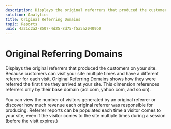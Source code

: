 ```yaml
---
description: Displays the original referrers that produced the customers on your site. Because customers can visit your site multiple times and have a different referrer for each visit, Original Referring Domains shows how they were referred the first time they arrived at your site. This dimension references referrers only by their base domain (aol.com, yahoo.com, and so on).
solution: Analytics
title: Original Referring Domains
topic: Reports
uuid: 4a21c2a2-8507-4d25-8d75-f5a5a20409b0
---
```


# Original Referring Domains

Displays the original referrers that produced the customers on your site. Because customers can visit your site multiple times and have a different referrer for each visit, Original Referring Domains shows how they were referred the first time they arrived at your site. This dimension references referrers only by their base domain (aol.com, yahoo.com, and so on).

You can view the number of visitors generated by an original referrer or discover how much revenue each original referrer was responsible for producing. Referrer reports can be populated each time a visitor comes to your site, even if the visitor comes to the site multiple times during a session (before the visit expires.) 
